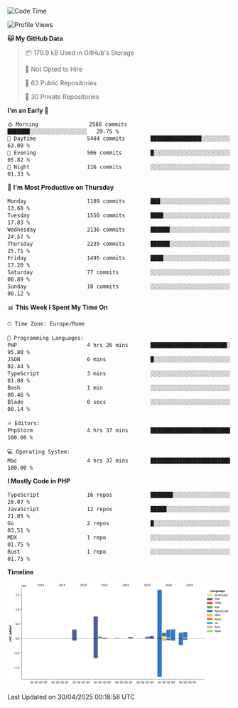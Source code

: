 <!--START_SECTION:waka-->
![Code Time](http://img.shields.io/badge/Code%20Time-5%2C936%20hrs%2030%20mins-blue)

![Profile Views](http://img.shields.io/badge/Profile%20Views-0-blue)

**🐱 My GitHub Data** 

> 📦 179.9 kB Used in GitHub's Storage 
 > 
> 🚫 Not Opted to Hire
 > 
> 📜 63 Public Repositories 
 > 
> 🔑 30 Private Repositories 
 > 
**I'm an Early 🐤** 

```text
🌞 Morning                2586 commits        ███████░░░░░░░░░░░░░░░░░░   29.75 % 
🌆 Daytime                5484 commits        ████████████████░░░░░░░░░   63.09 % 
🌃 Evening                506 commits         █░░░░░░░░░░░░░░░░░░░░░░░░   05.82 % 
🌙 Night                  116 commits         ░░░░░░░░░░░░░░░░░░░░░░░░░   01.33 % 
```
📅 **I'm Most Productive on Thursday** 

```text
Monday                   1189 commits        ███░░░░░░░░░░░░░░░░░░░░░░   13.68 % 
Tuesday                  1550 commits        ████░░░░░░░░░░░░░░░░░░░░░   17.83 % 
Wednesday                2136 commits        ██████░░░░░░░░░░░░░░░░░░░   24.57 % 
Thursday                 2235 commits        ██████░░░░░░░░░░░░░░░░░░░   25.71 % 
Friday                   1495 commits        ████░░░░░░░░░░░░░░░░░░░░░   17.20 % 
Saturday                 77 commits          ░░░░░░░░░░░░░░░░░░░░░░░░░   00.89 % 
Sunday                   10 commits          ░░░░░░░░░░░░░░░░░░░░░░░░░   00.12 % 
```


📊 **This Week I Spent My Time On** 

```text
🕑︎ Time Zone: Europe/Rome

💬 Programming Languages: 
PHP                      4 hrs 26 mins       ████████████████████████░   95.80 % 
JSON                     6 mins              █░░░░░░░░░░░░░░░░░░░░░░░░   02.44 % 
TypeScript               3 mins              ░░░░░░░░░░░░░░░░░░░░░░░░░   01.08 % 
Bash                     1 min               ░░░░░░░░░░░░░░░░░░░░░░░░░   00.46 % 
Blade                    0 secs              ░░░░░░░░░░░░░░░░░░░░░░░░░   00.14 % 

🔥 Editors: 
PhpStorm                 4 hrs 37 mins       █████████████████████████   100.00 % 

💻 Operating System: 
Mac                      4 hrs 37 mins       █████████████████████████   100.00 % 
```

**I Mostly Code in PHP** 

```text
TypeScript               16 repos            ███████░░░░░░░░░░░░░░░░░░   28.07 % 
JavaScript               12 repos            █████░░░░░░░░░░░░░░░░░░░░   21.05 % 
Go                       2 repos             █░░░░░░░░░░░░░░░░░░░░░░░░   03.51 % 
MDX                      1 repo              ░░░░░░░░░░░░░░░░░░░░░░░░░   01.75 % 
Rust                     1 repo              ░░░░░░░░░░░░░░░░░░░░░░░░░   01.75 % 
```



**Timeline**

![Lines of Code chart](https://raw.githubusercontent.com/frnwtr/frnwtr/main/assets/bar_graph.png)


 Last Updated on 30/04/2025 00:18:58 UTC
<!--END_SECTION:waka-->